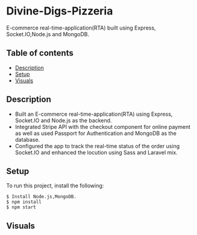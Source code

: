# Divine-Digs-Pizzeria
E-commerce real-time-application(RTA) built using Express, Socket.IO,Node.js and MongoDB.


## Table of contents
* [Description](#description)
* [Setup](#setup)
* [Visuals](#Visuals)


## Description
* Built an E-commerce real-time-application(RTA) using Express, Socket.IO and Node.js as the backend.
* Integrated Stripe API with the checkout component for online payment as well as used Passport for
Authentication and MongoDB as the database.
* Configured the app to track the real-time status of the order using Socket.IO and enhanced the locution
using Sass and Laravel mix.
	
	
## Setup
To run this project, install the following:

```
$ Install Node.js,MongoDB.
$ npm install
$ npm start
```

## Visuals


